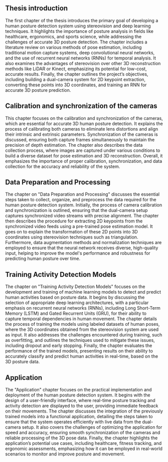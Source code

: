 ## Thesis introduction

The first chapter of the thesis introduces the primary goal of developing a human posture detection system using stereovision and deep learning techniques. It highlights the importance of posture analysis in fields like healthcare, ergonomics, and sports science, while addressing the challenges of accurate 3D posture detection. The chapter includes a literature review on various methods of pose estimation, including traditional motion capture systems, deep convolutional neural networks, and the use of recurrent neural networks (RNNs) for temporal analysis. It also examines the advantages of stereovision over other 3D reconstruction methods like LiDAR or Kinect, emphasizing its potential for low-cost, accurate results. Finally, the chapter outlines the project’s objectives, including building a dual-camera system for 2D keypoint extraction, converting these points into 3D coordinates, and training an RNN for accurate 3D posture prediction.

## Calibration and synchronization of the cameras
This chapter focuses on the calibration and synchronization of the cameras, which are essential for accurate 3D human posture detection. It explains the process of calibrating both cameras to eliminate lens distortions and align their intrinsic and extrinsic parameters. Synchronization of the cameras is discussed, ensuring both capture frames simultaneously to maintain the precision of depth estimation. The chapter also describes the data collection process, where images are captured under various conditions to build a diverse dataset for pose estimation and 3D reconstruction. Overall, it emphasizes the importance of proper calibration, synchronization, and data collection for the accuracy and reliability of the system.

## Data Preparation and Processing
The chapter on "Data Preparation and Processing" discusses the essential steps taken to collect, organize, and preprocess the data required for the human posture detection system. Initially, the process of camera calibration and synchronization is outlined, ensuring that the dual-camera setup captures synchronized video streams with precise alignment. The chapter then describes the procedure for extracting 2D keypoints from the synchronized video feeds using a pre-trained pose estimation model. It goes on to explain the transformation of these 2D points into 3D coordinates using stereovision techniques such as triangulation. Furthermore, data augmentation methods and normalization techniques are employed to ensure that the neural network receives diverse, high-quality input, helping to improve the model's performance and robustness for predicting human posture over time.

## Training Activity Detection Models
The chapter on "Training Activity Detection Models" focuses on the development and training of machine learning models to detect and predict human activities based on posture data. It begins by discussing the selection of appropriate deep learning architectures, with a particular emphasis on recurrent neural networks (RNNs), including Long Short-Term Memory (LSTM) and Gated Recurrent Units (GRU), for their ability to capture temporal dependencies in human movement. The chapter details the process of training the models using labeled datasets of human poses, where the 3D coordinates obtained from the stereovision system are used as input. It also addresses the challenges encountered during training, such as overfitting, and outlines the techniques used to mitigate these issues, including dropout and early stopping. Finally, the chapter evaluates the performance of the trained models, presenting results on their ability to accurately classify and predict human activities in real-time, based on the 3D posture data.

## Application
The "Application" chapter focuses on the practical implementation and deployment of the human posture detection system. It begins with the design of a user-friendly interface, where real-time posture tracking and activity detection are displayed to the user, providing immediate feedback on their movements. The chapter discusses the integration of the previously trained models into a functional application, detailing the steps taken to ensure that the system operates efficiently with live data from the dual-camera setup. It also covers the challenges of optimizing the application for speed and accuracy, ensuring smooth synchronization of the cameras and reliable processing of the 3D pose data. Finally, the chapter highlights the application’s potential use cases, including healthcare, fitness tracking, and ergonomic assessments, emphasizing how it can be employed in real-world scenarios to monitor and improve posture and movement.






